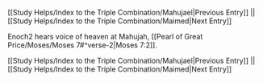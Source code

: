 [[Study Helps/Index to the Triple Combination/Mahujael|Previous Entry]]  ||  [[Study Helps/Index to the Triple Combination/Maimed|Next Entry]]

 Enoch2 hears voice of heaven at Mahujah, [[Pearl of Great Price/Moses/Moses 7#^verse-2|Moses 7:2]].

[[Study Helps/Index to the Triple Combination/Mahujael|Previous Entry]]  ||  [[Study Helps/Index to the Triple Combination/Maimed|Next Entry]]
